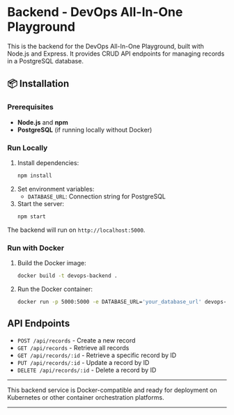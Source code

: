 
# Backend - DevOps All-In-One Playground

This is the backend for the DevOps All-In-One Playground, built with Node.js and Express. It provides CRUD API endpoints for managing records in a PostgreSQL database.

## 📦 Installation

### Prerequisites
- **Node.js** and **npm**
- **PostgreSQL** (if running locally without Docker)

### Run Locally
1. Install dependencies:
   ```bash
   npm install
   ```
2. Set environment variables:
   - `DATABASE_URL`: Connection string for PostgreSQL
3. Start the server:
   ```bash
   npm start
   ```

The backend will run on `http://localhost:5000`.

### Run with Docker
1. Build the Docker image:
   ```bash
   docker build -t devops-backend .
   ```
2. Run the Docker container:
   ```bash
   docker run -p 5000:5000 -e DATABASE_URL='your_database_url' devops-backend
   ```

## API Endpoints

- `POST /api/records` - Create a new record
- `GET /api/records` - Retrieve all records
- `GET /api/records/:id` - Retrieve a specific record by ID
- `PUT /api/records/:id` - Update a record by ID
- `DELETE /api/records/:id` - Delete a record by ID

---

This backend service is Docker-compatible and ready for deployment on Kubernetes or other container orchestration platforms.

---

